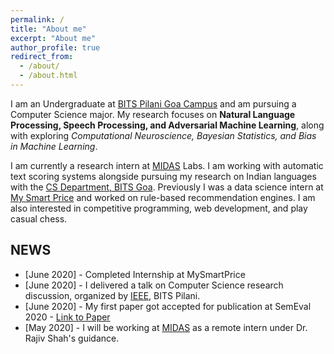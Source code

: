```yaml
---
permalink: /
title: "About me"
excerpt: "About me"
author_profile: true
redirect_from: 
  - /about/
  - /about.html
---
```

I am an Undergraduate at [BITS Pilani Goa Campus](https://www.bits-pilani.ac.in/Goa/index.aspx) and am pursuing a Computer Science major. My research focuses on **Natural Language Processing, Speech Processing, and Adversarial Machine Learning**, along with exploring *Computational Neuroscience, Bayesian Statistics, and Bias in Machine Learning*.

I am currently a research intern at [MIDAS](http://midas.iiitd.edu.in/) Labs. I am working with automatic text scoring systems alongside pursuing my research on Indian languages with the [CS Department, BITS Goa](https://www.bits-pilani.ac.in/goa/ComputerScienceInformationsSystems/ComputerScienceandInformationSystems). Previously I was a data science intern at [My Smart Price](https://www.mysmartprice.com) and worked on rule-based recommendation engines. I am also interested in competitive programming, web development, and play casual chess.

## NEWS
* \[June 2020\] - Completed Internship at MySmartPrice
* \[June 2020\] - I delivered a talk on Computer Science research discussion, organized by [IEEE](https://www.bits-pilani.ac.in/goa/chapters), BITS Pilani.
* \[June 2020\] - My first paper got accepted for publication at SemEval 2020 - [Link to Paper](https://arxiv.org/abs/2006.00593)
* \[May 2020\] - I will be working at [MIDAS](http://midas.iiitd.edu.in/team/Somesh-Kumar-Singh.html) as a remote intern under Dr. Rajiv Shah's guidance.